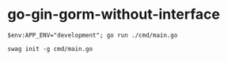 # go-gin-gorm-without-interface


```
$env:APP_ENV="development"; go run ./cmd/main.go      
```


```
swag init -g cmd/main.go
``` 
